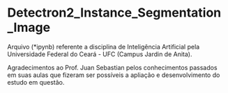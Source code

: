 # Detectron2_Instance_Segmentation_Image

Arquivo (*ipynb) referente a disciplina de Inteligência Artificial pela Universidade Federal do Ceará - UFC (Campus Jardin de Anita).

Agradecimentos ao Prof. Juan Sebastian pelos conhecimentos passados em suas aulas que fizeram ser possíveis a apliação e desenvolvimento do estudo em questão.

